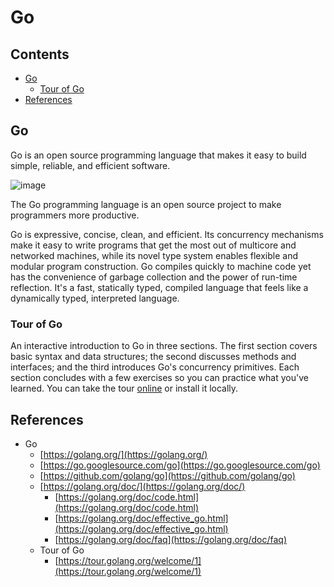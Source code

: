 # Go <!-- omit in toc -->

## Contents <!-- omit in toc -->

- [Go](#go)
  - [Tour of Go](#tour-of-go)
- [References](#references)

## Go

Go is an open source programming language that makes it easy to build simple, reliable, and efficient software.

![image](https://camo.githubusercontent.com/2b507540e2681c1a25698f246b9dca69c30548ed66a7323075b0224cbb1bf058/68747470733a2f2f676f6c616e672e6f72672f646f632f676f706865722f6669766579656172732e6a7067)

The Go programming language is an open source project to make programmers more productive.

Go is expressive, concise, clean, and efficient.
Its concurrency mechanisms make it easy to write programs that get the most out of multicore and networked machines, while its novel type system enables flexible and modular program construction.
Go compiles quickly to machine code yet has the convenience of garbage collection and the power of run-time reflection.
It's a fast, statically typed, compiled language that feels like a dynamically typed, interpreted language.

### Tour of Go

An interactive introduction to Go in three sections.
The first section covers basic syntax and data structures; the second discusses methods and interfaces; and the third introduces Go's concurrency primitives.
Each section concludes with a few exercises so you can practice what you've learned.
You can take the tour [online](https://tour.golang.org/welcome/1) or install it locally.


## References
- Go
  - [https://golang.org/](https://golang.org/)
  - [https://go.googlesource.com/go](https://go.googlesource.com/go)
  - [https://github.com/golang/go](https://github.com/golang/go)
  - [https://golang.org/doc/](https://golang.org/doc/)
    - [https://golang.org/doc/code.html](https://golang.org/doc/code.html)
    - [https://golang.org/doc/effective_go.html](https://golang.org/doc/effective_go.html)
    - [https://golang.org/doc/faq](https://golang.org/doc/faq)
  - Tour of Go
    - [https://tour.golang.org/welcome/1](https://tour.golang.org/welcome/1)
